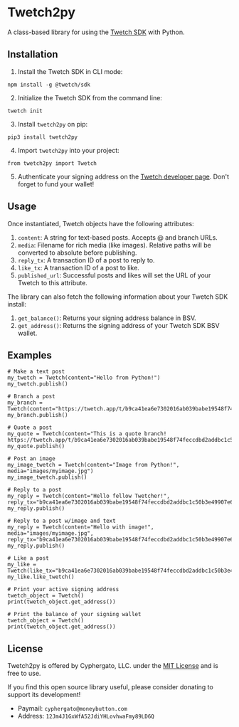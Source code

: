 # Twetch2py
A class-based library for using the [Twetch SDK](https://www.npmjs.com/package/@twetch/sdk) with Python.

## Installation
1. Install the Twetch SDK in CLI mode:
```
npm install -g @twetch/sdk
```
2. Initialize the Twetch SDK from the command line:
```
twetch init
```
3. Install `twetch2py` on pip:
```
pip3 install twetch2py
```
4. Import `twetch2py` into your project:
```
from twetch2py import Twetch
```
5. Authenticate your signing address on the [Twetch developer page](https://twetch.app/developer). Don't forget to fund your wallet!

## Usage
Once instantiated, Twetch objects have the following attributes:
1. `content`: A string for text-based posts. Accepts @ and branch URLs.
2. `media`: Filename for rich media (like images). Relative paths will be converted to absolute before publishing.
3. `reply_tx`: A transaction ID of a post to reply to.
4. `like_tx`: A transaction ID of a post to like.
5. `published_url`: Successful posts and likes will set the URL of your Twetch to this attribute.

The library can also fetch the following information about your Twetch SDK install:
1. `get_balance()`: Returns your signing address balance in BSV.
2. `get_address()`: Returns the signing address of your Twetch SDK BSV wallet.

## Examples
```
# Make a text post
my_twetch = Twetch(content="Hello from Python!")
my_twetch.publish()

# Branch a post
my_branch = Twetch(content="https://twetch.app/t/b9ca41ea6e7302016ab039babe19548f74feccdbd2addbc1c50b3e49907e6ef4")
my_branch.publish()

# Quote a post
my_quote = Twetch(content="This is a quote branch! https://twetch.app/t/b9ca41ea6e7302016ab039babe19548f74feccdbd2addbc1c50b3e49907e6ef4")
my_quote.publish()

# Post an image
my_image_twetch = Twetch(content="Image from Python!", media="images/myimage.jpg")
my_image_twetch.publish()

# Reply to a post
my_reply = Twetch(content="Hello fellow Twetcher!", reply_tx="b9ca41ea6e7302016ab039babe19548f74feccdbd2addbc1c50b3e49907e6ef4")
my_reply.publish()

# Reply to a post w/image and text
my_reply = Twetch(content="Hello with image!", media="images/myimage.jpg", reply_tx="b9ca41ea6e7302016ab039babe19548f74feccdbd2addbc1c50b3e49907e6ef4")
my_reply.publish()

# Like a post
my_like = Twetch(like_tx="b9ca41ea6e7302016ab039babe19548f74feccdbd2addbc1c50b3e49907e6ef4")
my_like.like_twetch()

# Print your active signing address
twetch_object = Twetch()
print(twetch_object.get_address())

# Print the balance of your signing wallet
twetch_object = Twetch()
print(twetch_object.get_address())
```
## License
Twetch2py is offered by Cyphergato, LLC. under the [MIT License](https://en.wikipedia.org/wiki/MIT_License) and is free to use.

If you find this open source library useful, please consider donating to support its development!
- Paymail: `cyphergato@moneybutton.com`
- Address: `12Jm4J1GxWfA52JdiYHLovhwaFmy89LD6Q`